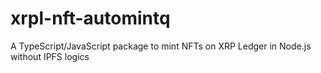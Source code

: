 # xrpl-nft-automintq
A TypeScript/JavaScript package to mint NFTs on XRP Ledger in Node.js without IPFS logics
